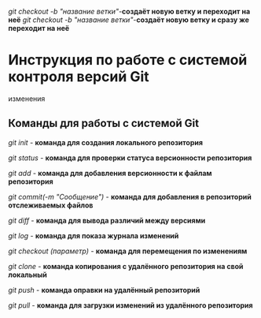 *git checkout -b "название ветки"*-**создаёт новую ветку и переходит на неё**
*git checkout -b "название ветки"*-**создаёт новую ветку и сразу же переходит на неё**
# Инструкция по работе с системой контроля версий Git

изменения

## Команды для работы с системой Git

*git init* - **команда для создания локального репозитория**

*git status* - **команда для проверки статуса версионности репозитория**

*git add* - **команда для добавления версионности к файлам репозитория**

*git commit(-m "Сообщение")* - **команда для добавления в репозиторий отслеживаемых файлов**

*git diff* - **команда для вывода различий между версиями**

*git log* - **команда для показа журнала изменений**

*git checkout (параметр)* - **команда для перемещения по изменениям**

*git clone* - **команда копирования с удалённого репозитория на свой локальный**

*git push* - **команда оправки на удалённый репозиторий**

*git pull* - **команда для загрузки изменений из удалённого репозитория**
